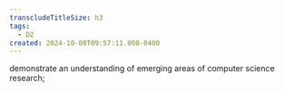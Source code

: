 ```yaml
---
transcludeTitleSize: h3
tags:
  - D2
created: 2024-10-08T09:57:11.000-0400
---
```

demonstrate an understanding of emerging areas of computer science research;